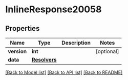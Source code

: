 # InlineResponse20058

## Properties
Name | Type | Description | Notes
------------ | ------------- | ------------- | -------------
**version** | **int** |  | [optional] 
**data** | [**Resolvers**](Resolvers.md) |  | 

[[Back to Model list]](../README.md#documentation-for-models) [[Back to API list]](../README.md#documentation-for-api-endpoints) [[Back to README]](../README.md)

